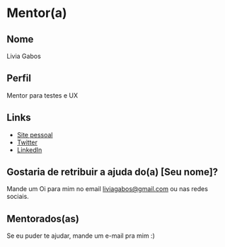 # Mentor(a)

## Nome

Livia Gabos

## Perfil

Mentor para testes e UX

## Links

* [Site pessoal](www.liviagabos.com)
* [Twitter](https://twitter.com/liviagabos)
* [LinkedIn](https://www.linkedin.com/in/liviagabos/)

## Gostaria de retribuir a ajuda do(a) [Seu nome]?

Mande um Oi para mim no email [liviagabos@gmail.com](mailto:liviagabos@gmail.com) ou nas redes sociais.

## Mentorados(as)

Se eu puder te ajudar, mande um e-mail pra mim :)
